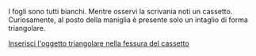 I fogli sono tutti bianchi.
Mentre osservi la scrivania noti un cassetto. 
Curiosamente, al posto della maniglia è presente solo un intaglio di forma triangolare.

[Inserisci l'oggetto triangolare nella fessura del cassetto](apri-cassetti/apri-cassetto.md)